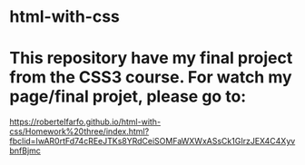 # html-with-css
# This repository have my final project from the CSS3 course. For watch my page/final projet, please go to:

https://robertelfarfo.github.io/html-with-css/Homework%20three/index.html?fbclid=IwAR0rtFd74cREeJTKs8YRdCeiSOMFaWXWxASsCk1GIrzJEX4C4XyvbnfBjmc
